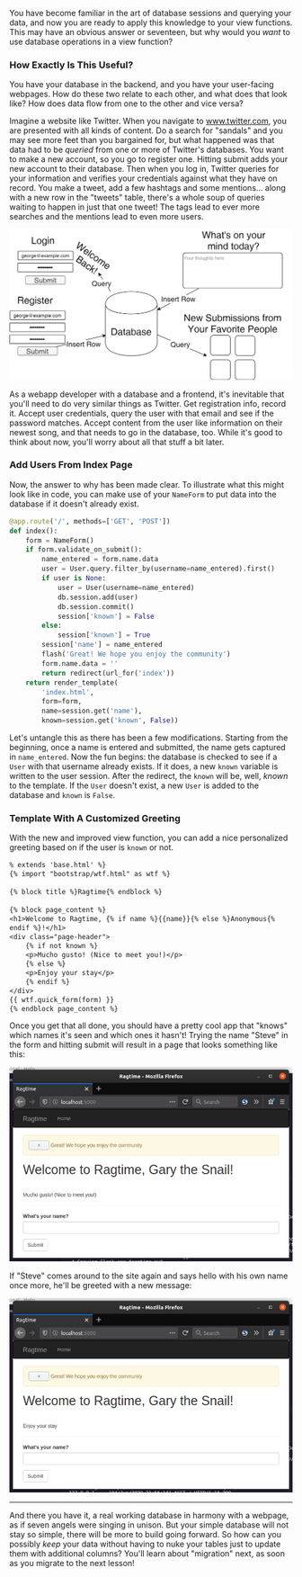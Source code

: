 You have become familiar in the art of database sessions and querying your data, and now you are ready to apply this knowledge to your view functions. This may have an obvious answer or seventeen, but why would you *want* to use database operations in a view function?

### How Exactly Is This Useful?

You have your database in the backend, and you have your user-facing webpages. How do these two relate to each other, and what does that look like? How does data flow from one to the other and vice versa?

Imagine a website like Twitter. When you navigate to www.twitter.com, you are presented with all kinds of content. Do a search for "sandals" and you may see more feet than you bargained for, but what happened was that data had to be *queried* from one or more of Twitter's databases. You want to make a new account, so you go to register one. Hitting submit adds your new account to their database. Then when you log in, Twitter queries for your information and verifies your credentials against what they have on record. You make a tweet, add a few hashtags and some mentions... along with a new row in the "tweets" table, there's a whole soup of queries waiting to happen in just that one tweet! The tags lead to ever more searches and the mentions lead to even more users.

![Diagram of database, website, and flow of data](../images/database_operations.png)

As a webapp developer with a database and a frontend, it's inevitable that you'll need to do very similar things as Twitter. Get registration info, record it. Accept user credentials, query the user with that email and see if the password matches. Accept content from the user like information on their newest song, and that needs to go in the database, too. While it's good to think about now, you'll worry about all that stuff a bit later.

### Add Users From Index Page

Now, the answer to why has been made clear. To illustrate what this might look like in code, you can make use of your `NameForm` to put data into the database if it doesn't already exist.

```python
@app.route('/', methods=['GET', 'POST'])
def index():
    form = NameForm()
    if form.validate_on_submit():
        name_entered = form.name.data
        user = User.query.filter_by(username=name_entered).first()
        if user is None:
            user = User(username=name_entered)
            db.session.add(user)
            db.session.commit()
            session['known'] = False
        else:
            session['known'] = True
        session['name'] = name_entered
        flash('Great! We hope you enjoy the community')
        form.name.data = ''
        return redirect(url_for('index'))
    return render_template(
        'index.html',
        form=form,
        name=session.get('name'),
        known=session.get('known', False))
```

Let's untangle this as there has been a few modifications. Starting from the beginning, once a name is entered and submitted, the name gets captured in `name_entered`. Now the fun begins: the database is checked to see if a `User` with that username already exists. If it does, a new `known` variable is written to the user session. After the redirect, the `known` will be, well, *known* to the template. If the `User` doesn't exist, a new `User` is added to the database and `known` is `False`.

### Template With A Customized Greeting

With the new and improved view function, you can add a nice personalized greeting based on if the user is `known` or not.

```jinja2
% extends 'base.html' %}
{% import "bootstrap/wtf.html" as wtf %}

{% block title %}Ragtime{% endblock %}

{% block page_content %}
<h1>Welcome to Ragtime, {% if name %}{{name}}{% else %}Anonymous{% endif %}!</h1>
<div class="page-header">
    {% if not known %}
    <p>Mucho gusto! (Nice to meet you!)</p>
    {% else %}
    <p>Enjoy your stay</p>
    {% endif %}
</div>
{{ wtf.quick_form(form) }}
{% endblock page_content %}
```

Once you get that all done, you should have a pretty cool app that "knows" which names it's seen and which ones it hasn't! Trying the name "Steve" in the form and hitting submit will result in a page that looks something like this:

![Showing home page with "Mucho gusto!"](../images/database_view_function_1.png)

If "Steve" comes around to the site again and says hello with his own name once more, he'll be greeted with a new message:

![Showing home page with "Enjoy your stay"](../images/database_view_function_2.png)

___

And there you have it, a real working database in harmony with a webpage, as if seven angels were singing in unison. But your simple database will not stay so simple, there will be more to build going forward. So how can you possibly *keep* your data without having to nuke your tables just to update them with additional columns? You'll learn about "migration" next, as soon as you migrate to the next lesson!
